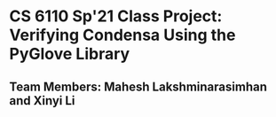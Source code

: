 # CS 6110 Sp'21 Class Project: Verifying Condensa Using the PyGlove Library

## Team Members: Mahesh Lakshminarasimhan and Xinyi Li
